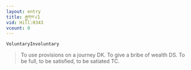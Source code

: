 ```yaml
---
layout: entry
title: རྒྱགས་√1
vid: Hill:0343
vcount: 0
---
```

`VoluntaryInvoluntary` 
> To use provisions on a journey DK\.
 To give a bribe of wealth DS\.
 To be full, to be satisfied, to be satiated TC\.

